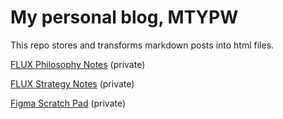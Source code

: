 # My personal blog, MTYPW

This repo stores and transforms markdown posts into html files.

[FLUX Philosophy Notes](https://docs.google.com/document/d/1iFefGTdVoHrwZXSU5NXV16Zsi3bF85D79Od0GX-0xdo/edit#heading=h.jfzzpeje7b94) (private)

[FLUX Strategy Notes](https://docs.google.com/document/d/17rGMZptVNPAFtRRp2qIiJeInLYW1qt6OW6iBrTjJlCs/edit#heading=h.ep6beuxg49at) (private)

[Figma Scratch Pad](https://www.figma.com/file/ZBIjQAWK2GblzGEE7NgAYC/Scratchpad?node-id=0%3A1) (private)

